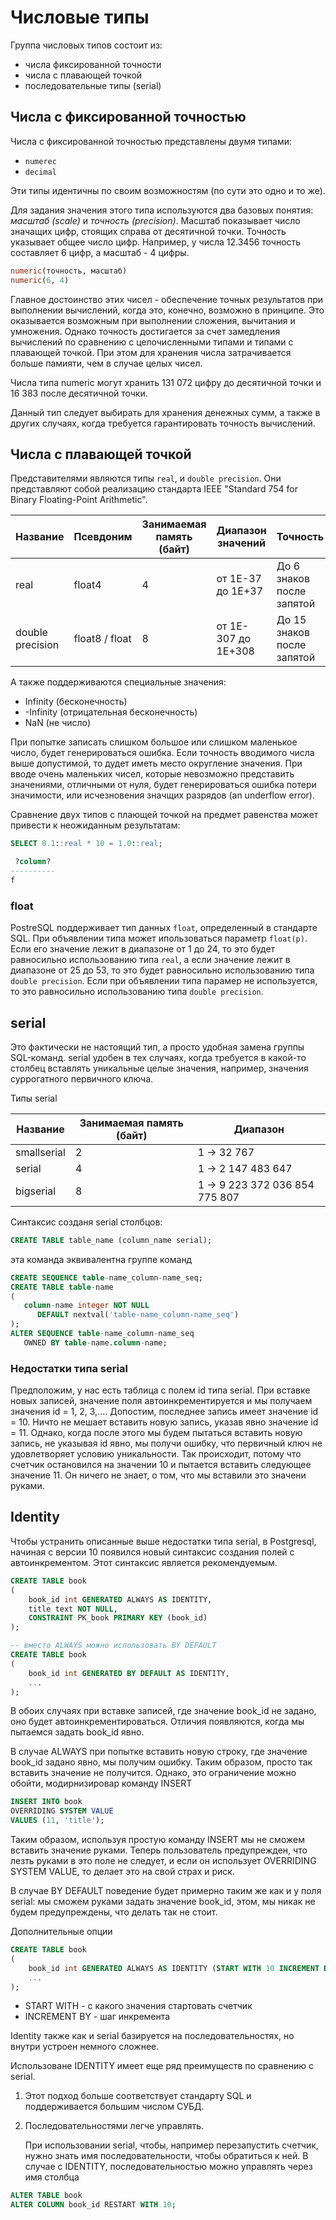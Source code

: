 # Числовые типы

Группа числовых типов состоит из:

* числа фиксированной точности
* числа с плавающей точкой
* последовательные типы (serial)

## Числа с фиксированной точностью

Числа с фиксированной точностью представлены двумя типами:

* `numerec`
* `decimal`

Эти типы идентичны по своим возможностям (по сути это одно и то же).

Для задания значения этого типа используются два базовых понятия: *масштаб (scale)* и *точность (precision)*. Масштаб показывает число значащих цифр, стоящих справа от десятичной точки. Точность указывает общее число цифр. Например, у числа 12.3456 точность составляет 6 цифр, а масштаб - 4 цифры.

```sql
numeric(точность, масштаб)
numeric(6, 4)
```

Главное достоинство этих чисел - обеспечение точных результатов при выполнении вычислений, когда это, конечно, возможно в принципе. Это оказывается возможным при выполнении сложения, вычитания и умножения. Однако точность достигается за счет замедления вычислений по сравнению с целочисленными типами и типами с плавающей точкой. При этом для хранения числа затрачивается больше памияти, чем в случае целых чисел.

Числа типа numeric могут хранить 131 072 цифру до десятичной точки и 16 383 после десятичной точки.

Данный тип следует выбирать для хранения денежных сумм, а также в других случаях, когда требуется гарантировать точность вычислений.

## Числа с плавающей точкой

Представителями являются типы `real`,  и `double precision`. Они представляют собой реализацию стандарта IEEE "Standard 754 for Binary Floating-Point Arithmetic".

Название | Псевдоним | Занимаемая память (байт) | Диапазон значений | Точность
--- | --- | --- | --- | ---
real | float4 | 4 | от 1E-37 до 1E+37 | До 6 знаков после запятой
double precision | float8 / float | 8 | от 1E-307 до 1E+308 | До 15 знаков после запятой

А также поддерживаются специальные значения:

* Infinity (бесконечность)
* -Infinity (отрицательная бесконечность)
* NaN (не число)

При попытке записать слишком большое или слишком маленькое число, будет генерироваться ошибка. Если точность вводимого числа выше допустимой, то дудет иметь место округление значения. При вводе очень маленьких чисел, которые невозможно представить значениями, отличными от нуля, будет генерироваться ошибка потери значимости, или исчезновения значщих разрядов (an underflow error).

Сравнение двух типов с плающей точкой на предмет равенства может привести к неожиданным результатам:

```sql
SELECT 0.1::real * 10 = 1.0::real;

 ?column?
----------
f
```

### float

PostreSQL поддерживает тип данных `float`, определенный в стандарте SQL. При объявлении типа может ипользоваться параметр `float(p)`. Если его значение лежит в диапазоне от 1 до 24, то это будет равносильно использованию типа `real`, а если значение лежит в диапазоне от 25 до 53, то это будет равносильно использованию типа `double precision`. Если при объявлении типа парамер не используется, то это равносильно использованию типа `double precision`.

## serial

Это фактически не настоящий тип, а просто удобная замена группы SQL-команд. serial удобен в тех случаях, когда требуется в какой-то столбец вставлять уникальные целые значения, например, значения суррогатного первичного ключа.

Типы serial

Название | Занимаемая память (байт) | Диапазон
--- | --- | ---
smallserial | 2 | 1 -> 32 767
serial | 4 | 1 -> 2 147 483 647
bigserial | 8 | 1 -> 9 223 372 036 854 775 807

Синтаксис созданя serial столбцов:

```sql
CREATE TABLE table_name (column_name serial);
```

эта команда эквивалентна группе команд

```sql
CREATE SEQUENCE table-name_column-name_seq;
CREATE TABLE table-name
(
   column-name integer NOT NULL
      DEFAULT nextval('table-name_column-name_seq')
);
ALTER SEQUENCE table-name_column-name_seq
   OWNED BY table-name.column-name;
```

### Недостатки типа serial

Предположим, у нас есть таблица с полем id типа serial. При вставке новых записей, значение поля автоинкрементируется и мы получаем значения id = 1, 2, 3,.... Допостим, последнее запись имеет значение id = 10. Ничто не мешает вставить новую запись, указав явно значение id = 11. Однако, когда после этого мы будем пытаться вставить новую запись, не указывая id явно, мы получи ошибку, что первичный ключ не удовлетворяет условию уникальности. Так происходит, потому что счетчик остановился на значении 10 и пытается вставить следующее значение 11. Он ничего не знает, о том, что мы вставили это значени руками.

## Identity

Чтобы устранить описанные выше недостатки типа serial, в Postgresql, начиная с версии 10 появился новый синтаксис создания полей с автоинкрементом. Этот синтаксис является рекомендуемым.

```sql
CREATE TABLE book
(
    book_id int GENERATED ALWAYS AS IDENTITY,
    title text NOT NULL,
    CONSTRAINT PK_book PRIMARY KEY (book_id)
);

-- вместо ALWAYS можно использовать BY DEFAULT
CREATE TABLE book
(
    book_id int GENERATED BY DEFAULT AS IDENTITY,
    ...
);
```

В обоих случаях при вставке записей, где значение book_id не задано, оно будет автоинкрементироваться. Отличия появляются, когда мы пытаемся задать book_id явно.

В случае ALWAYS при попытке вставить новую строку, где значение book_id задано явно, мы получим ошибку. Таким образом, просто так вставить значение не получится. Однако, это ограничение можно обойти, модирнизировар команду INSERT

```sql
INSERT INTO book
OVERRIDING SYSTEM VALUE
VALUES (11, 'title');
```

Таким образом, используя простую команду INSERT мы не сможем вставить значение руками. Теперь пользователь предупрежден, что лезть руками в это поле не следует, и если он использует OVERRIDING SYSTEM VALUE, то делает это на свой страх и риск.

В случае BY DEFAULT поведение будет примерно таким же как и у поля serial: мы сможем руками задать значение book_id, этом, мы никак не будем предупреждены, что делать так не стоит.

Дополнительные опции

```sql
CREATE TABLE book
(
    book_id int GENERATED ALWAYS AS IDENTITY (START WITH 10 INCREMENT BY 2),
    ...
);
```

* START WITH - с какого значения стартовать счетчик
* INCREMENT BY - шаг инкремента

Identity также как и serial базируется на последовательностях, но внутри устроен немного сложнее.

Использоване IDENTITY имеет еще ряд преимуществ по сравнению с serial.

1. Этот подход больше соответствует стандарту SQL и поддерживается большим числом СУБД.
2. Последовательностями легче управлять.

   При использовании serial, чтобы, например перезапустить счетчик, нужно знать имя последовательности, чтобы обратиться к ней. В случае с IDENTITY, последовательностью можно управлять через имя столбца

```sql
ALTER TABLE book
ALTER COLUMN book_id RESTART WITH 10;
```
